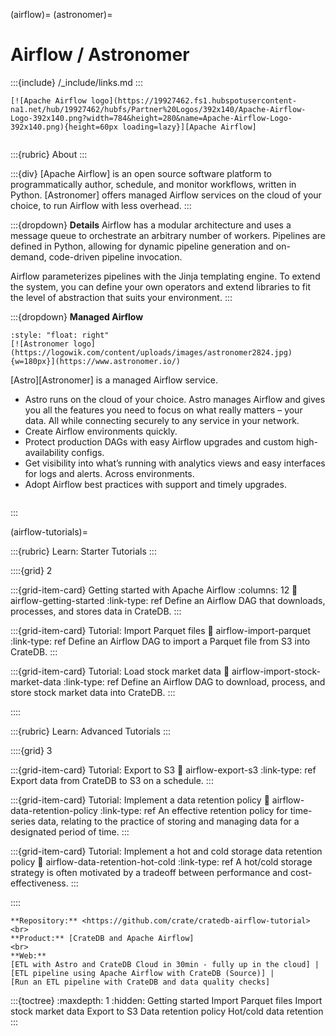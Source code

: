 (airflow)=
(astronomer)=
# Airflow / Astronomer

:::{include} /_include/links.md
:::

```{div} .float-right
[![Apache Airflow logo](https://19927462.fs1.hubspotusercontent-na1.net/hub/19927462/hubfs/Partner%20Logos/392x140/Apache-Airflow-Logo-392x140.png?width=784&height=280&name=Apache-Airflow-Logo-392x140.png){height=60px loading=lazy}][Apache Airflow]
```
```{div} .clearfix
```

:::{rubric} About
:::

:::{div}
[Apache Airflow] is an open source software platform to programmatically author,
schedule, and monitor workflows, written in Python.
[Astronomer] offers managed Airflow services on the cloud of your choice, to
run Airflow with less overhead.
:::

:::{dropdown} **Details**
Airflow has a modular architecture and uses a message queue to orchestrate an
arbitrary number of workers. Pipelines are defined in Python, allowing for
dynamic pipeline generation and on-demand, code-driven pipeline invocation.

Airflow parameterizes pipelines with the Jinja templating engine.
To extend the system, you can define your own operators and extend libraries
to fit the level of abstraction that suits your environment.
:::

:::{dropdown} **Managed Airflow**

```{div}
:style: "float: right"
[![Astronomer logo](https://logowik.com/content/uploads/images/astronomer2824.jpg){w=180px}](https://www.astronomer.io/)
```

[Astro][Astronomer] is a managed Airflow service.

- Astro runs on the cloud of your choice. Astro manages Airflow and gives you all the
  features you need to focus on what really matters – your data. All while connecting
  securely to any service in your network.
- Create Airflow environments quickly.
- Protect production DAGs with easy Airflow upgrades and custom high-availability configs.
- Get visibility into what’s running with analytics views and easy interfaces for logs
  and alerts. Across environments.
- Adopt Airflow best practices with support and timely upgrades.

```{div} .clearfix
```

:::

(airflow-tutorials)=

:::{rubric} Learn: Starter Tutorials
:::

::::{grid} 2

:::{grid-item-card} Getting started with Apache Airflow
:columns: 12
:link: airflow-getting-started
:link-type: ref
Define an Airflow DAG that downloads, processes, and stores data in CrateDB.
:::

:::{grid-item-card} Tutorial: Import Parquet files
:link: airflow-import-parquet
:link-type: ref
Define an Airflow DAG to import a Parquet file from S3 into CrateDB.
:::

:::{grid-item-card} Tutorial: Load stock market data
:link: airflow-import-stock-market-data
:link-type: ref
Define an Airflow DAG to download, process, and store stock market data
into CrateDB.
:::

::::


:::{rubric} Learn: Advanced Tutorials
:::

::::{grid} 3

:::{grid-item-card} Tutorial: Export to S3
:link: airflow-export-s3
:link-type: ref
Export data from CrateDB to S3 on a schedule.
:::

:::{grid-item-card} Tutorial: Implement a data retention policy
:link: airflow-data-retention-policy
:link-type: ref
An effective retention policy for time-series data, relating to the practice of
storing and managing data for a designated period of time.
:::

:::{grid-item-card} Tutorial: Implement a hot and cold storage data retention policy
:link: airflow-data-retention-hot-cold
:link-type: ref
A hot/cold storage strategy is often motivated by a tradeoff between performance
and cost-effectiveness.
:::

::::



```{seealso}
**Repository:** <https://github.com/crate/cratedb-airflow-tutorial>
<br>
**Product:** [CrateDB and Apache Airflow]
<br>
**Web:**
[ETL with Astro and CrateDB Cloud in 30min - fully up in the cloud] |
[ETL pipeline using Apache Airflow with CrateDB (Source)] |
[Run an ETL pipeline with CrateDB and data quality checks]
```


:::{toctree}
:maxdepth: 1
:hidden:
Getting started <getting-started>
Import Parquet files <import-parquet>
Import stock market data <import-stock-market-data>
Export to S3 <export-s3>
Data retention policy <data-retention-policy>
Hot/cold data retention <data-retention-hot-cold>
:::


[CrateDB and Apache Airflow]: https://cratedb.com/integrations/cratedb-and-apache-airflow
[ETL pipeline using Apache Airflow with CrateDB (Source)]: https://github.com/astronomer/astro-cratedb-blogpost
[ETL with Astro and CrateDB Cloud in 30min - fully up in the cloud]: https://www.astronomer.io/blog/run-etlelt-with-airflow-and-cratedb/
[Run an ETL pipeline with CrateDB and data quality checks]: https://registry.astronomer.io/dags/etl_pipeline/
